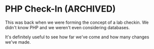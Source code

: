 # PHP Check-In (ARCHIVED)
This was back when we were forming the concept of a lab checkin. We didn't know PHP and we weren't even considering databases.

It's definitely useful to see how far we've come and how many changes we've made.
